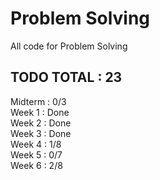 # Problem Solving
All code for Problem Solving
  
## TODO TOTAL : 23

Midterm : 0/3  
Week 1 : Done  
Week 2 : Done  
Week 3 : Done  
Week 4 : 1/8  
Week 5 : 0/7  
Week 6 : 2/8  